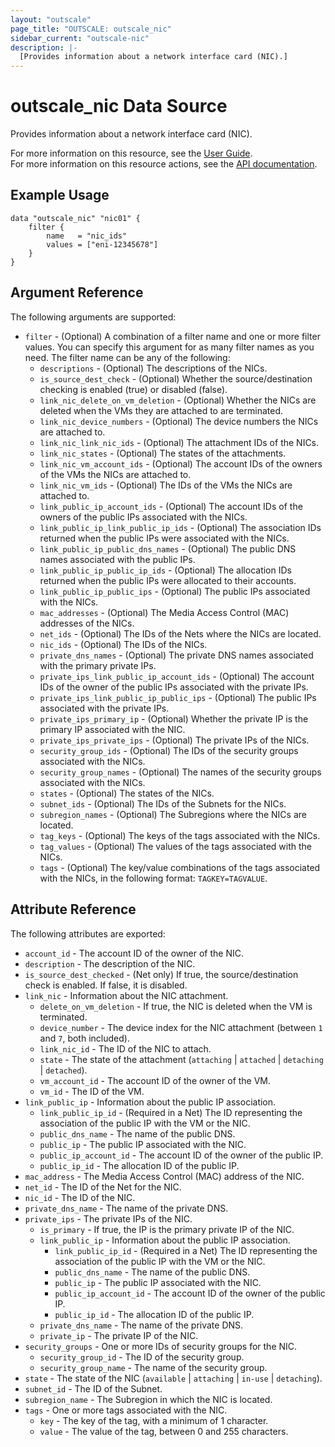 ```yaml
---
layout: "outscale"
page_title: "OUTSCALE: outscale_nic"
sidebar_current: "outscale-nic"
description: |-
  [Provides information about a network interface card (NIC).]
---
```


# outscale_nic Data Source

Provides information about a network interface card (NIC).

For more information on this resource, see the [User Guide](https://docs.outscale.com/en/userguide/About-FNIs.html).  
For more information on this resource actions, see the [API documentation](https://docs.outscale.com/api#3ds-outscale-api-nic).

## Example Usage

```hcl
data "outscale_nic" "nic01" {
    filter {
        name   = "nic_ids"
        values = ["eni-12345678"]
    }
}
```

## Argument Reference

The following arguments are supported:

* `filter` - (Optional) A combination of a filter name and one or more filter values. You can specify this argument for as many filter names as you need. The filter name can be any of the following:
    * `descriptions` - (Optional) The descriptions of the NICs.
    * `is_source_dest_check` - (Optional) Whether the source/destination checking is enabled (true) or disabled (false).
    * `link_nic_delete_on_vm_deletion` - (Optional) Whether the NICs are deleted when the VMs they are attached to are terminated.
    * `link_nic_device_numbers` - (Optional) The device numbers the NICs are attached to.
    * `link_nic_link_nic_ids` - (Optional) The attachment IDs of the NICs.
    * `link_nic_states` - (Optional) The states of the attachments.
    * `link_nic_vm_account_ids` - (Optional) The account IDs of the owners of the VMs the NICs are attached to.
    * `link_nic_vm_ids` - (Optional) The IDs of the VMs the NICs are attached to.
    * `link_public_ip_account_ids` - (Optional) The account IDs of the owners of the public IPs associated with the NICs.
    * `link_public_ip_link_public_ip_ids` - (Optional) The association IDs returned when the public IPs were associated with the NICs.
    * `link_public_ip_public_dns_names` - (Optional) The public DNS names associated with the public IPs.
    * `link_public_ip_public_ip_ids` - (Optional) The allocation IDs returned when the public IPs were allocated to their accounts.
    * `link_public_ip_public_ips` - (Optional) The public IPs associated with the NICs.
    * `mac_addresses` - (Optional) The Media Access Control (MAC) addresses of the NICs.
    * `net_ids` - (Optional) The IDs of the Nets where the NICs are located.
    * `nic_ids` - (Optional) The IDs of the NICs.
    * `private_dns_names` - (Optional) The private DNS names associated with the primary private IPs.
    * `private_ips_link_public_ip_account_ids` - (Optional) The account IDs of the owner of the public IPs associated with the private IPs.
    * `private_ips_link_public_ip_public_ips` - (Optional) The public IPs associated with the private IPs.
    * `private_ips_primary_ip` - (Optional) Whether the private IP is the primary IP associated with the NIC.
    * `private_ips_private_ips` - (Optional) The private IPs of the NICs.
    * `security_group_ids` - (Optional) The IDs of the security groups associated with the NICs.
    * `security_group_names` - (Optional) The names of the security groups associated with the NICs.
    * `states` - (Optional) The states of the NICs.
    * `subnet_ids` - (Optional) The IDs of the Subnets for the NICs.
    * `subregion_names` - (Optional) The Subregions where the NICs are located.
    * `tag_keys` - (Optional) The keys of the tags associated with the NICs.
    * `tag_values` - (Optional) The values of the tags associated with the NICs.
    * `tags` - (Optional) The key/value combinations of the tags associated with the NICs, in the following format: `TAGKEY=TAGVALUE`.

## Attribute Reference

The following attributes are exported:

* `account_id` - The account ID of the owner of the NIC.
* `description` - The description of the NIC.
* `is_source_dest_checked` - (Net only) If true, the source/destination check is enabled. If false, it is disabled.
* `link_nic` - Information about the NIC attachment.
    * `delete_on_vm_deletion` - If true, the NIC is deleted when the VM is terminated.
    * `device_number` - The device index for the NIC attachment (between `1` and `7`, both included).
    * `link_nic_id` - The ID of the NIC to attach.
    * `state` - The state of the attachment (`attaching` \| `attached` \| `detaching` \| `detached`).
    * `vm_account_id` - The account ID of the owner of the VM.
    * `vm_id` - The ID of the VM.
* `link_public_ip` - Information about the public IP association.
    * `link_public_ip_id` - (Required in a Net) The ID representing the association of the public IP with the VM or the NIC.
    * `public_dns_name` - The name of the public DNS.
    * `public_ip` - The public IP associated with the NIC.
    * `public_ip_account_id` - The account ID of the owner of the public IP.
    * `public_ip_id` - The allocation ID of the public IP.
* `mac_address` - The Media Access Control (MAC) address of the NIC.
* `net_id` - The ID of the Net for the NIC.
* `nic_id` - The ID of the NIC.
* `private_dns_name` - The name of the private DNS.
* `private_ips` - The private IPs of the NIC.
    * `is_primary` - If true, the IP is the primary private IP of the NIC.
    * `link_public_ip` - Information about the public IP association.
        * `link_public_ip_id` - (Required in a Net) The ID representing the association of the public IP with the VM or the NIC.
        * `public_dns_name` - The name of the public DNS.
        * `public_ip` - The public IP associated with the NIC.
        * `public_ip_account_id` - The account ID of the owner of the public IP.
        * `public_ip_id` - The allocation ID of the public IP.
    * `private_dns_name` - The name of the private DNS.
    * `private_ip` - The private IP of the NIC.
* `security_groups` - One or more IDs of security groups for the NIC.
    * `security_group_id` - The ID of the security group.
    * `security_group_name` - The name of the security group.
* `state` - The state of the NIC (`available` \| `attaching` \| `in-use` \| `detaching`).
* `subnet_id` - The ID of the Subnet.
* `subregion_name` - The Subregion in which the NIC is located.
* `tags` - One or more tags associated with the NIC.
    * `key` - The key of the tag, with a minimum of 1 character.
    * `value` - The value of the tag, between 0 and 255 characters.
